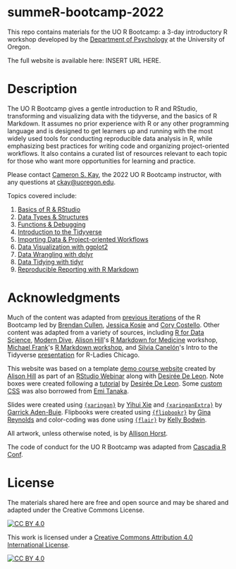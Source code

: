 # summeR-bootcamp-2022

This repo contains materials for the UO R Bootcamp: a 3-day introductory R workshop developed by the [Department of Psychology](https://psychology.uoregon.edu/) at the University of Oregon. 

The full website is available here: INSERT URL HERE.

# Description

The UO R Bootcamp gives a gentle introduction to R and RStudio, transforming and visualizing data with the tidyverse, and the basics of R Markdown. It assumes no prior experience with R or any other programming language and is designed to get learners up and running with the most widely used tools for conducting reproducible data analysis in R, while emphasizing best practices for writing code and organizing project-oriented workflows. It also contains a curated list of resources relevant to each topic for those who want more opportunities for learning and practice. 

Please contact [Cameron S. Kay](https://cameronstuartkay.com), the 2022 UO R Bootcamp instructor, with any questions at [ckay@uoregon.edu](mailto:ckay@uoregon.edu).

Topics covered include:

1. [Basics of R & RStudio](https://uopsych-r-bootcamp-2021.netlify.app/post/01-r-basics/)
2. [Data Types & Structures](https://uopsych-r-bootcamp-2021.netlify.app/post/02-data-types)
3. [Functions & Debugging](https://uopsych-r-bootcamp-2021.netlify.app/post/03-functions/)
4. [Introduction to the Tidyverse](https://uopsych-r-bootcamp-2021.netlify.app/post/04-intro-tidyverse/)
5. [Importing Data & Project-oriented Workflows](https://uopsych-r-bootcamp-2021.netlify.app/post/05-importing-workflows/)
6. [Data Visualization with ggplot2](https://uopsych-r-bootcamp-2021.netlify.app/post/06-ggplot2/)
7. [Data Wrangling with dplyr](https://uopsych-r-bootcamp-2021.netlify.app/post/07-dplyr/)
8. [Data Tidying with tidyr](https://uopsych-r-bootcamp-2021.netlify.app/post/08-tidyr/)
9. [Reproducible Reporting with R Markdown](https://uopsych-r-bootcamp-2021.netlify.app/post/09-rmarkdown/)

# Acknowledgments

Much of the content was adapted from [previous iterations](https://github.com/uopsych) of the R Bootcamp led by [Brendan Cullen](https://bcullen.rbind.io/), [Jessica Kosie](https://jkosie.github.io/) and [Cory Costello](https://corykcostello.com/). Other content was adapted from a variety of sources, including [R for Data Science](https://r4ds.had.co.nz/), [Modern Dive](https://moderndive.com/), [Alison Hill](https://alison.rbind.io/)'s [R Markdown for Medicine](https://rmd4medicine.netlify.app/) workshop, [Michael Frank](https://web.stanford.edu/~mcfrank/)'s [R Markdown workshop](https://github.com/mcfrank/rmarkdown-workshop), and [Silvia Canelón](https://silvia.rbind.io/)'s Intro to the Tidyverse [presentation](https://github.com/spcanelon/2020-rladies-chi-tidyverse) for R-Ladies Chicago. 

This website was based on a template [demo course website](https://github.com/apreshill/share-blogdown) created by [Alison Hill](https://alison.rbind.io) as part of an [RStudio Webinar](https://rstudio.com/resources/webinars/sharing-on-short-notice-how-to-get-your-materials-online-with-r-markdown/) along with [Desirée De Leon](https://desiree.rbind.io/). Note boxes were created following a [tutorial](https://desiree.rbind.io/post/2019/making-tip-boxes-with-bookdown-and-rmarkdown/) by [Desirée De Leon](https://desiree.rbind.io/). Some [custom CSS](https://github.com/emitanaka/ninja-theme) was also borrowed from [Emi Tanaka](https://emitanaka.org/). 

Slides were created using [`{xaringan}`](https://github.com/yihui/xaringan) by [Yihui Xie](https://yihui.org/) and [`{xaringanExtra}`](https://pkg.garrickadenbuie.com/xaringanExtra/#/) by [Garrick Aden-Buie](https://www.garrickadenbuie.com/). Flipbooks were created using [`{flipbookr}`](https://evamaerey.github.io/flipbooks/about) by [Gina Reynolds](https://evangelinereynolds.netlify.app/) and color-coding was done using [`{flair}`](https://r-for-educators.github.io/flair/index.html) by [Kelly Bodwin](https://www.kelly-bodwin.com/).

All artwork, unless otherwise noted, is by [Allison Horst](https://twitter.com/allison_horst). 

The code of conduct for the UO R Bootcamp was adapted from [Cascadia R Conf](https://cascadiarconf.com/policies/).

# License

The materials shared here are free and open source and may be shared and adapted under the Creative Commons License.

[![CC BY 4.0][cc-by-shield]][cc-by]

This work is licensed under a
[Creative Commons Attribution 4.0 International License][cc-by].

[![CC BY 4.0][cc-by-image]][cc-by]

[cc-by]: http://creativecommons.org/licenses/by/4.0/
[cc-by-image]: https://i.creativecommons.org/l/by/4.0/88x31.png
[cc-by-shield]: https://img.shields.io/badge/License-CC%20BY%204.0-lightgrey.svg
